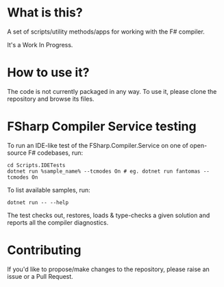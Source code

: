 # What is this?
A set of scripts/utility methods/apps for working with the F# compiler.

It's a Work In Progress.

# How to use it?
The code is not currently packaged in any way.
To use it, please clone the repository and browse its files.

# FSharp Compiler Service testing
To run an IDE-like test of the FSharp.Compiler.Service on one of open-source F# codebases, run:
```
cd Scripts.IDETests
dotnet run %sample_name% --tcmodes On # eg. dotnet run fantomas --tcmodes On
```

To list available samples, run:
```
dotnet run -- --help
```

The test checks out, restores, loads & type-checks a given solution and reports all the compiler diagnostics.

# Contributing
If you'd like to propose/make changes to the repository, please raise an issue or a Pull Request.
